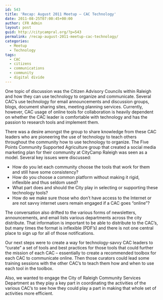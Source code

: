 ```yaml
---
id: 543
title: 'Recap: August 2011 Meetup – CAC Technology'
date: 2011-08-25T07:00:45+00:00
author: CFR Admin
layout: post
guid: http://citycampral.org/?p=543
permalink: /recap-august-2011-meetup-cac-technology/
categories:
  - Meetup
  - Technology
tags:
  - CAC
  - citizens
  - communications
  - community
  - digital divide
---
```

One topic of discussion was the Citizen Advisory Councils within Raleigh and how they can use technology to organize and communicate. Several CAC&#8217;s use technology for email announcements and discussion groups, blogs, document sharing sites, meeting planning services. Currently, however, CAC usage of online tools for collaboration is heavily dependent on whether the CAC leader is comfortable with technology and has the passion to research tools and implement them.<!--more-->

There was a desire amongst the group to share knowledge from these CAC leaders who are pioneering the use of technology to teach others throughout the community how to use technology to organize. The Five Points Community Supported Agriculture group that created a social media marketing plan for their community at CityCamp Raleigh was seen as a model. Several key issues were discussed:

  * How do you let each community choose the tools that work for them and still have some consistency?
  * How do you choose a common platform without making it rigid, inflexible and thus seldom used?
  * What part does and should the City play in selecting or supporting these technology tools?
  * How do we make sure those who don&#8217;t have access to the Internet or are not savvy internet users remain engaged if a CAC goes &#8220;online&#8221;?

The conversation also drifted to the various forms of newsletters, announcements, and email lists various departments across the city distribute. That information is important to be able to distribute to the CAC&#8217;s, but many times the format is inflexible (PDF&#8217;s) and there is not one central place to sign up for all of those notifications.

Our next steps were to create a way for technology-savvy CAC leaders to &#8220;curate&#8221; a set of tools and best practices for those tools that could further the mission of each CAC &#8211; essentially to create a recommended toolbox for each CAC to communicate online. Then those curators could lead some training sessions with the other CAC&#8217;s to teach them how and when to use each tool in the toolbox.

Also, we wanted to engage the City of Raleigh Community Services Department as they play a key part in coordinating the activities of the various CAC&#8217;s to see how they could play a part in making that whole set of activities more efficient.